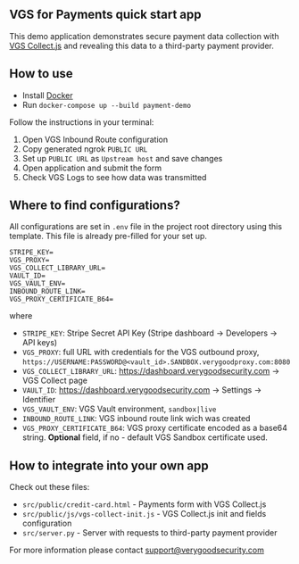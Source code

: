 ## VGS for Payments quick start app
This demo application demonstrates secure payment data collection with [VGS Collect.js](https://www.verygoodsecurity.com/docs/vgs-collect/js/overview) and revealing this data to a third-party payment provider.

## How to use
* Install [Docker](https://docs.docker.com/install/)
* Run `docker-compose up --build payment-demo`

Follow the instructions in your terminal: 

1. Open VGS Inbound Route configuration
2. Copy generated ngrok `PUBLIC URL`
3. Set up `PUBLIC URL` as `Upstream host` and save changes
4. Open application and submit the form
5. Check VGS Logs to see how data was transmitted

## Where to find configurations?

All configurations are set in `.env` file in the project root directory using this template. This file is already pre-filled for your set up.

```.env
STRIPE_KEY=
VGS_PROXY=
VGS_COLLECT_LIBRARY_URL=
VAULT_ID=
VGS_VAULT_ENV=
INBOUND_ROUTE_LINK=
VGS_PROXY_CERTIFICATE_B64=
```

where 

* `STRIPE_KEY`: Stripe Secret API Key (Stripe dashboard -> Developers -> API keys) 
* `VGS_PROXY`: full URL with credentials for the VGS outbound proxy, `https://USERNAME:PASSWORD@<vault_id>.SANDBOX.verygoodproxy.com:8080`
* `VGS_COLLECT_LIBRARY_URL`: https://dashboard.verygoodsecurity.com -> VGS Collect page
* `VAULT_ID`: https://dashboard.verygoodsecurity.com -> Settings -> Identifier
* `VGS_VAULT_ENV`: VGS Vault environment, `sandbox|live`
* `INBOUND_ROUTE_LINK`: VGS inbound route link wich was created
* `VGS_PROXY_CERTIFICATE_B64`: VGS proxy certificate encoded as a base64 string. **Optional** field, if no - default VGS Sandbox certificate used.

## How to integrate into your own app

Check out these files:
* `src/public/credit-card.html` - Payments form with VGS Collect.js
* `src/public/js/vgs-collect-init.js` - VGS Collect.js init and fields configuration
* `src/server.py` - Server with requests to third-party payment provider

For more information please contact <a href="mailto:support@verygoodsecurity.com">support@verygoodsecurity.com </a>
